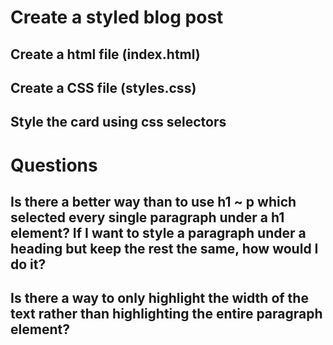 # Create a styled blog post

## Create a html file (index.html)
## Create a CSS file (styles.css)
## Style the card using css selectors

# Questions

## Is there a better way than to use h1 ~ p which selected every single paragraph under a h1 element? If I want to style a paragraph under a heading but keep the rest the same, how would I do it?

## Is there a way to only highlight the width of the text rather than highlighting the entire paragraph element?

